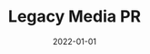 ---
title: "Legacy Media PR"
date: 2022-01-01
draft: false
description: "Responsive website for a public relations and reputation management firm."
tags: ["Wordpress", "UI UX"]
livesite: "https://legacypr.com.ng/"
number: 9
images:
  - src: "/images/legacy/legacy-pr.jpg"
    alt: "Legacy Media PR"
  - src: "/images/legacy/legacy-pr-landing.jpg"
    alt: "Legacy Media PR Landing Page"
---